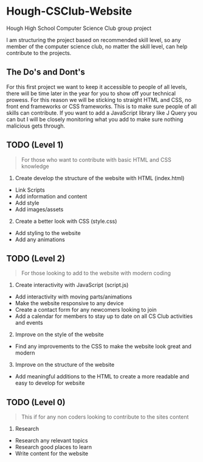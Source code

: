 # Hough-CSClub-Website
Hough High School Computer Science Club group project

I am structuring the project based on recommended skill level, so any member of the computer science club, no matter the skill level, can help contribute to the projects.

## The Do's and Dont's
For this first project we want to keep it accessible to people of all levels, there will be time later in the year for you to show off your technical prowess. For this reason we will be sticking to straight HTML and CSS, no front end frameworks or CSS frameworks. This is to make sure people of all skills can contribute. If you want to add a JavaScript library like J Query you can but I will be closely monitoring what you add to make sure nothing malicious gets through.

## TODO (Level 1)
>For those who want to contribute with basic HTML and CSS knowledge

1. Create develop the structure of the website with HTML (index.html)
 - Link Scripts
 - Add information and content
 - Add style
 - Add images/assets
2. Create a better look with CSS (style.css)
 - Add styling to the website
 - Add any animations

## TODO (Level 2)
>For those looking to add to the website with modern coding

1. Create interactivity with JavaScript (script.js)
 - Add interactivity with moving parts/animations
 - Make the website responsive to any device
 - Create a contact form for any newcomers looking to join
 - Add a calendar for members to stay up to date on all CS Club activities and events
2. Improve on the style of the website
 - Find any improvements to the CSS to make the website look great and modern

3. Improve on the structure of the website
 - Add meaningful additions to the HTML to create a more readable and easy to develop for website

## TODO (Level 0)
>This if for any non coders looking to contribute to the sites content

1. Research
 - Research any relevant topics
 - Research good places to learn
 - Write content for the website
